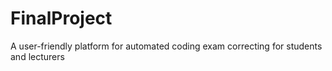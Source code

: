 # FinalProject
A user-friendly platform for automated coding exam correcting for students and lecturers
